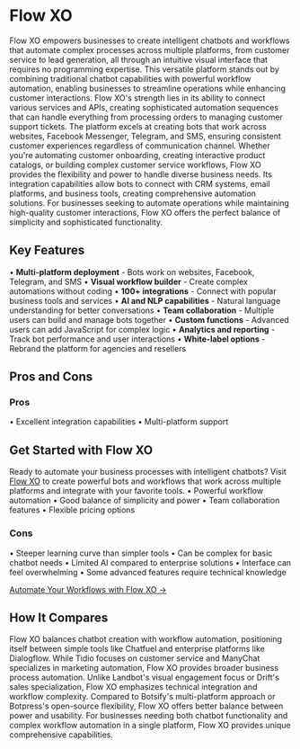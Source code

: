 # Flow XO

Flow XO empowers businesses to create intelligent chatbots and workflows that automate complex processes across multiple platforms, from customer service to lead generation, all through an intuitive visual interface that requires no programming expertise. This versatile platform stands out by combining traditional chatbot capabilities with powerful workflow automation, enabling businesses to streamline operations while enhancing customer interactions. Flow XO's strength lies in its ability to connect various services and APIs, creating sophisticated automation sequences that can handle everything from processing orders to managing customer support tickets. The platform excels at creating bots that work across websites, Facebook Messenger, Telegram, and SMS, ensuring consistent customer experiences regardless of communication channel. Whether you're automating customer onboarding, creating interactive product catalogs, or building complex customer service workflows, Flow XO provides the flexibility and power to handle diverse business needs. Its integration capabilities allow bots to connect with CRM systems, email platforms, and business tools, creating comprehensive automation solutions. For businesses seeking to automate operations while maintaining high-quality customer interactions, Flow XO offers the perfect balance of simplicity and sophisticated functionality.

## Key Features

• **Multi-platform deployment** - Bots work on websites, Facebook, Telegram, and SMS
• **Visual workflow builder** - Create complex automations without coding
• **100+ integrations** - Connect with popular business tools and services
• **AI and NLP capabilities** - Natural language understanding for better conversations
• **Team collaboration** - Multiple users can build and manage bots together
• **Custom functions** - Advanced users can add JavaScript for complex logic
• **Analytics and reporting** - Track bot performance and user interactions
• **White-label options** - Rebrand the platform for agencies and resellers

## Pros and Cons

### Pros
• Excellent integration capabilities
• Multi-platform support

## Get Started with Flow XO

Ready to automate your business processes with intelligent chatbots? Visit [Flow XO](https://flowxo.com) to create powerful bots and workflows that work across multiple platforms and integrate with your favorite tools.
• Powerful workflow automation
• Good balance of simplicity and power
• Team collaboration features
• Flexible pricing options

### Cons
• Steeper learning curve than simpler tools
• Can be complex for basic chatbot needs
• Limited AI compared to enterprise solutions
• Interface can feel overwhelming
• Some advanced features require technical knowledge

[Automate Your Workflows with Flow XO →](https://flowxo.com)

## How It Compares

Flow XO balances chatbot creation with workflow automation, positioning itself between simple tools like Chatfuel and enterprise platforms like Dialogflow. While Tidio focuses on customer service and ManyChat specializes in marketing automation, Flow XO provides broader business process automation. Unlike Landbot's visual engagement focus or Drift's sales specialization, Flow XO emphasizes technical integration and workflow complexity. Compared to Botsify's multi-platform approach or Botpress's open-source flexibility, Flow XO offers better balance between power and usability. For businesses needing both chatbot functionality and complex workflow automation in a single platform, Flow XO provides unique comprehensive capabilities.